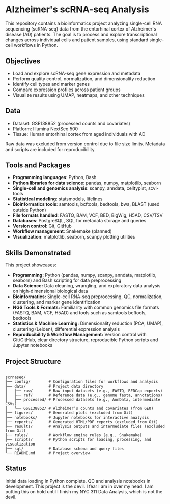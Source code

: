 # Alzheimer's scRNA-seq Analysis

This repository contains a bioinformatics project analyzing single-cell RNA sequencing (scRNA-seq) data from the entorhinal cortex of Alzheimer's disease (AD) patients. The goal is to process and explore transcriptional changes across individual cells and patient samples, using standard single-cell workflows in Python.

## Objectives

- Load and explore scRNA-seq gene expression and metadata
- Perform quality control, normalization, and dimensionality reduction
- Identify cell types and marker genes
- Compare expression profiles across patient groups
- Visualize results using UMAP, heatmaps, and other techniques

## Data

- Dataset: GSE138852 (processed counts and covariates)
- Platform: Illumina NextSeq 500
- Tissue: Human entorhinal cortex from aged individuals with AD

Raw data was excluded from version control due to file size limits. Metadata and scripts are included for reproducibility.

## Tools and Packages

- **Programming languages**: Python, Bash
- **Python libraries for data science**: pandas, numpy, matplotlib, seaborn
- **Single-cell and genomics analysis**: scanpy, anndata, celltypist, scvi-tools
- **Statistical modeling**: statsmodels, lifelines
- **Bioinformatics tools**: samtools, bcftools, bedtools, bwa, BLAST (used outside Python)
- **File formats handled**: FASTQ, BAM, VCF, BED, BigWig, H5AD, CSV/TSV
- **Databases**: PostgreSQL, SQL for metadata storage and queries
- **Version control**: Git, GitHub
- **Workflow management**: Snakemake (planned)
- **Visualization**: matplotlib, seaborn, scanpy plotting utilities

## Skills Demonstrated

This project showcases:

- **Programming:** Python (pandas, numpy, scanpy, anndata, matplotlib, seaborn) and Bash scripting for data preprocessing
- **Data Science:** Data cleaning, wrangling, and exploratory data analysis on high-dimensional biological data
- **Bioinformatics:** Single-cell RNA-seq preprocessing, QC, normalization, clustering, and marker gene identification
- **NGS Tools & Formats:** Familiarity with common genomics file formats (FASTQ, BAM, VCF, H5AD) and tools such as samtools bcftools, bedtools
- **Statistics & Machine Learning:** Dimensionality reduction (PCA, UMAP), clustering (Leiden), differential expression analysis
- **Reproducibility & Workflow Management:** Version control with Git/GitHub, clear directory structure, reproducible Python scripts and Jupyter notebooks

## Project Structure

```

scrnaseq/
├── config/        # Configuration files for workflows and analysis
├── data/          # Project data directory
│   ├── raw/       # Raw input datasets (e.g., FASTQ, REDCap exports)
│   ├── ref/       # Reference data (e.g., genome fasta, annotations)
│   ├── processed/ # Processed datasets (e.g., AnnData, intermediate CSVs)
│   └── GSE138852/ # Alzheimer’s counts and covariates (from GEO)
├── figures/       # Generated plots (excluded from Git)
├── notebooks/     # Jupyter notebooks for interactive analysis
├── reports/       # Generated HTML/PDF reports (excluded from Git)
├── results/       # Analysis outputs and intermediate files (excluded from Git)
├── rules/         # Workflow engine rules (e.g., Snakemake)
├── scripts/       # Python scripts for loading, processing, and visualization
├── sql/           # Database schema and query files
└── README.md      # Project overview
```

## Status

Initial data loading in Python complete. QC and analysis notebooks in development.
This project is the devil. I fear I am in over my head. I am putting this on hold until I finish my NYC 311 Data Analysis, which is not the devil.